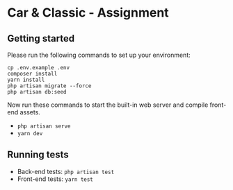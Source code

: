 # Car & Classic - Assignment

## Getting started

Please run the following commands to set up your environment:

```shell
cp .env.example .env
composer install
yarn install
php artisan migrate --force
php artisan db:seed
```

Now run these commands to start the built-in web server and compile front-end assets.

- `php artisan serve`
- `yarn dev`

## Running tests

- Back-end tests: `php artisan test`
- Front-end tests: `yarn test`
